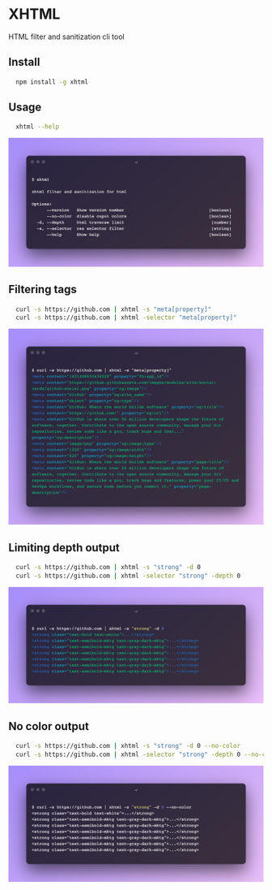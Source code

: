 # XHTML

HTML filter and sanitization cli tool

## Install

```bash
  npm install -g xhtml
```

## Usage

```bash
  xhtml --help
```

![help command](example-help.png)

## Filtering tags

```bash
  curl -s https://github.com | xhtml -s "meta[property]"
  curl -s https://github.com | xhtml -selector "meta[property]"
```

![meta](example-filter-meta.png)

## Limiting depth output

```bash
  curl -s https://github.com | xhtml -s "strong" -d 0
  curl -s https://github.com | xhtml -selector "strong" -depth 0
```

![meta](example-hide-child.png)

## No color output

```bash
  curl -s https://github.com | xhtml -s "strong" -d 0 --no-color
  curl -s https://github.com | xhtml -selector "strong" -depth 0 --no-color
```

![meta](example-no-color.png)
